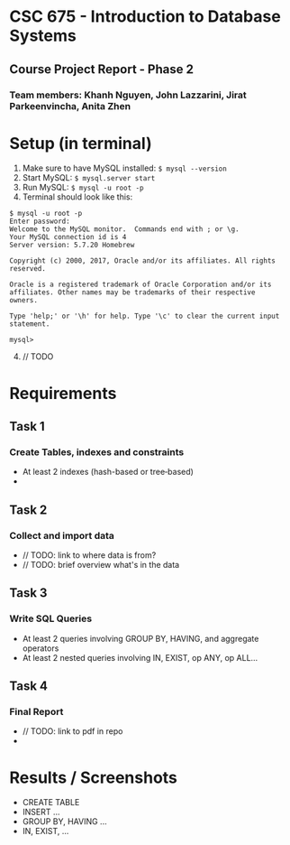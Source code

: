 # CSC 675 - Introduction to Database Systems
## Course Project Report - Phase 2
### Team members: Khanh Nguyen, John Lazzarini, Jirat Parkeenvincha, Anita Zhen

# Setup (in terminal)
1. Make sure to have MySQL installed: 
`$ mysql --version`
2. Start MySQL: `$ mysql.server start`
3. Run MySQL: `$ mysql -u root -p`
4. Terminal should look like this:
```
$ mysql -u root -p
Enter password:
Welcome to the MySQL monitor.  Commands end with ; or \g.
Your MySQL connection id is 4
Server version: 5.7.20 Homebrew

Copyright (c) 2000, 2017, Oracle and/or its affiliates. All rights reserved.

Oracle is a registered trademark of Oracle Corporation and/or its
affiliates. Other names may be trademarks of their respective
owners.

Type 'help;' or '\h' for help. Type '\c' to clear the current input statement.

mysql>
```
4. // TODO


# Requirements
## Task 1
### Create Tables, indexes and constraints
- At least 2 indexes (hash-­based or tree­‐based)
-

## Task 2
### Collect and import data
- // TODO: link to where data is from?
- // TODO: brief overview what's in the data

## Task 3
### Write SQL Queries
- At least 2 queries involving GROUP BY, HAVING, and aggregate operators
- At least 2 nested queries involving IN, EXIST, op ANY, op ALL…

## Task 4
### Final Report
- // TODO: link to pdf in repo
- 

# Results / Screenshots
- CREATE TABLE
- INSERT ...
- GROUP BY, HAVING ...
- IN, EXIST, ...
